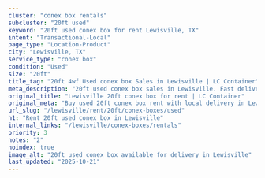 ```yaml
---
cluster: "conex box rentals"
subcluster: "20ft used"
keyword: "20ft used conex box for rent Lewisville, TX"
intent: "Transactional-Local"
page_type: "Location-Product"
city: "Lewisville, TX"
service_type: "conex box"
condition: "Used"
size: "20ft"
title_tag: "20ft 4wf Used conex box Sales in Lewisville | LC Container"
meta_description: "20ft used conex box sales in Lewisville. Fast delivery, competitive pricing. Serving conex boxes area. Quote ID: URD. Call (214) 524-4168 for your free quote today."
original_title: "Lewisville 20ft conex box for rent | LC Container"
original_meta: "Buy used 20ft conex box rent with local delivery in Lewisville, TX. LC Container — local Since 2003. Request a fast quote today."
url_slug: "/lewisville/rent/20ft/conex-boxes/used"
h1: "Rent 20ft used conex box in Lewisville"
internal_links: "/lewisville/conex-boxes/rentals"
priority: 3
notes: "2"
noindex: true
image_alt: "20ft used conex box available for delivery in Lewisville"
last_updated: "2025-10-21"
---
```


<!-- TODO: Add unique city/inventory copy, images, and internal links here. -->
